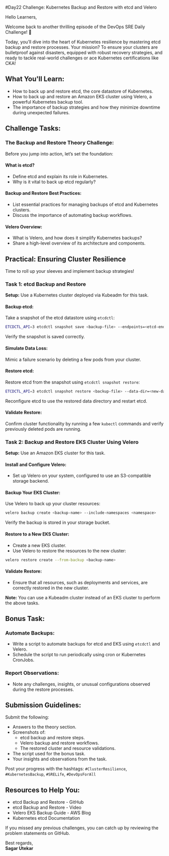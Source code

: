 #Day22 Challenge: Kubernetes Backup and Restore with etcd and Velero


Hello Learners,

Welcome back to another thrilling episode of the DevOps SRE Daily Challenge! 🎉

Today, you’ll dive into the heart of Kubernetes resilience by mastering etcd backup and restore processes. Your mission? To ensure your clusters are bulletproof against disasters, equipped with robust recovery strategies, and ready to tackle real-world challenges or ace Kubernetes certifications like CKA!

## What You'll Learn:
- How to back up and restore etcd, the core datastore of Kubernetes.
- How to back up and restore an Amazon EKS cluster using Velero, a powerful Kubernetes backup tool.
- The importance of backup strategies and how they minimize downtime during unexpected failures.

## Challenge Tasks:

### The Backup and Restore Theory Challenge:
Before you jump into action, let’s set the foundation:

#### What is etcd?
- Define etcd and explain its role in Kubernetes.
- Why is it vital to back up etcd regularly?

#### Backup and Restore Best Practices:
- List essential practices for managing backups of etcd and Kubernetes clusters.
- Discuss the importance of automating backup workflows.

#### Velero Overview:
- What is Velero, and how does it simplify Kubernetes backups?
- Share a high-level overview of its architecture and components.

## Practical: Ensuring Cluster Resilience
Time to roll up your sleeves and implement backup strategies!

### Task 1: etcd Backup and Restore
**Setup:** Use a Kubernetes cluster deployed via Kubeadm for this task.

#### Backup etcd:
Take a snapshot of the etcd datastore using `etcdctl`:
```sh
ETCDCTL_API=3 etcdctl snapshot save <backup-file> --endpoints=<etcd-endpoint>
```
Verify the snapshot is saved correctly.

#### Simulate Data Loss:
Mimic a failure scenario by deleting a few pods from your cluster.

#### Restore etcd:
Restore etcd from the snapshot using `etcdctl snapshot restore`:
```sh
ETCDCTL_API=3 etcdctl snapshot restore <backup-file> --data-dir=<new-data-dir>
```
Reconfigure etcd to use the restored data directory and restart etcd.

#### Validate Restore:
Confirm cluster functionality by running a few `kubectl` commands and verify previously deleted pods are running.

### Task 2: Backup and Restore EKS Cluster Using Velero
**Setup:** Use an Amazon EKS cluster for this task.

#### Install and Configure Velero:
- Set up Velero on your system, configured to use an S3-compatible storage backend.

#### Backup Your EKS Cluster:
Use Velero to back up your cluster resources:
```sh
velero backup create <backup-name> --include-namespaces <namespace>
```
Verify the backup is stored in your storage bucket.

#### Restore to a New EKS Cluster:
- Create a new EKS cluster.
- Use Velero to restore the resources to the new cluster:
```sh
velero restore create --from-backup <backup-name>
```

#### Validate Restore:
- Ensure that all resources, such as deployments and services, are correctly restored in the new cluster.

**Note:** You can use a Kubeadm cluster instead of an EKS cluster to perform the above tasks.

## Bonus Task:
### Automate Backups:
- Write a script to automate backups for etcd and EKS using `etcdctl` and Velero.
- Schedule the script to run periodically using cron or Kubernetes CronJobs.

### Report Observations:
- Note any challenges, insights, or unusual configurations observed during the restore processes.

## Submission Guidelines:
Submit the following:
- Answers to the theory section.
- Screenshots of:
  - etcd backup and restore steps.
  - Velero backup and restore workflows.
  - The restored cluster and resource validations.
- The script used for the bonus task.
- Your insights and observations from the task.

Post your progress with the hashtags: `#ClusterResilience`, `#KubernetesBackup`, `#SRELife`, `#DevOpsForAll`

## Resources to Help You:
- etcd Backup and Restore - GitHub
- etcd Backup and Restore - Video
- Velero EKS Backup Guide - AWS Blog
- Kubernetes etcd Documentation

If you missed any previous challenges, you can catch up by reviewing the problem statements on GitHub.

Best regards,  
**Sagar Utekar**

